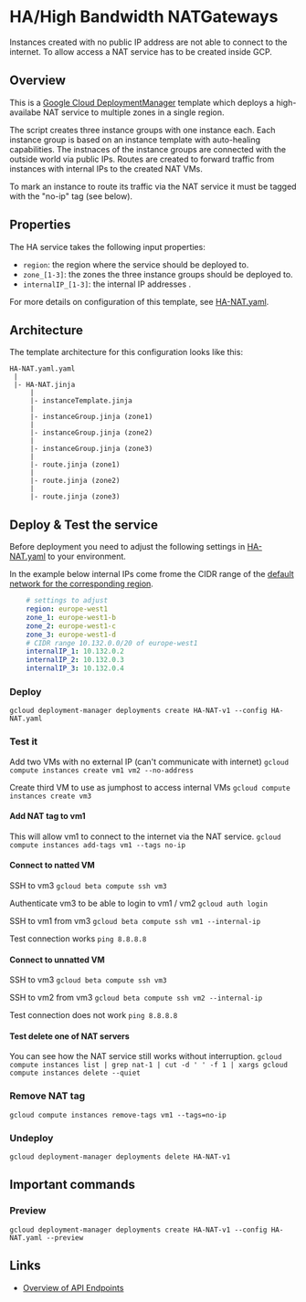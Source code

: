 # ​HA/High​ ​Bandwidth​ ​NAT​ ​Gateways

Instances created with no public IP address are not able to connect to the internet. To allow access a NAT service has to be
 created inside GCP.

## Overview
This is a [Google Cloud DeploymentManager](https://cloud.google.com/deployment-manager/overview) template which
deploys a high-availabe NAT service to multiple zones in a single region. 

The script creates three instance groups with one instance each. Each instance group is based on an instance template with auto-healing capabilities. The instnaces of the instance groups are connected with the outside world via public IPs. Routes are created to forward traffic from instances with internal IPs to the created NAT VMs.

To mark an instance to route its traffic via the NAT service it must be tagged with the "no-ip" tag (see below).

## Properties
The HA service takes the following input properties:

* `region`: the region where the service should be deployed to.
* `zone_[1-3]`: the zones the three instance groups should be deployed to.
* `internalIP_[1-3]`: the internal IP addresses .

For more details on configuration of this template, see [HA-NAT.yaml](HA-NAT.yaml).

## Architecture
The template architecture for this configuration looks like this:

```
HA-NAT.yaml.yaml
 |
 |- HA-NAT.jinja
     |
     |- instanceTemplate.jinja
     |
     |- instanceGroup.jinja (zone1)
     |
     |- instanceGroup.jinja (zone2)
     |
     |- instanceGroup.jinja (zone3)
     |
     |- route.jinja (zone1)
     |
     |- route.jinja (zone2)
     |
     |- route.jinja (zone3)
```

## Deploy & Test the service

Before deployment you need to adjust the following settings in [HA-NAT.yaml](HA-NAT.yaml) to your environment.

In the example below internal IPs come frome the CIDR range of the [default network for the corresponding region](https://cloud.google.com/vpc/docs/vpc#ip-ranges). 

```YAML
    # settings to adjust
    region: europe-west1
    zone_1: europe-west1-b
    zone_2: europe-west1-c
    zone_3: europe-west1-d
    # CIDR range 10.132.0.0/20 of europe-west1
    internalIP_1: 10.132.0.2
    internalIP_2: 10.132.0.3
    internalIP_3: 10.132.0.4
```

### Deploy
`gcloud deployment-manager deployments create HA-NAT-v1 --config HA-NAT.yaml`

### Test it

Add two VMs with no external IP (can't communicate with internet)
`gcloud compute instances create vm1 vm2 --no-address`

Create third VM to use as jumphost to access internal VMs
`gcloud compute instances create vm3`

#### Add NAT tag to vm1
This will allow vm1 to connect to the internet via the NAT service.
`gcloud compute instances add-tags vm1 --tags no-ip`

#### Connect to natted VM
SSH to vm3
`gcloud beta compute ssh vm3`

Authenticate vm3 to be able to login to vm1 / vm2
`gcloud auth login`

SSH to vm1 from vm3
`gcloud beta compute ssh vm1 --internal-ip`

Test connection works
`ping 8.8.8.8`

#### Connect to unnatted VM
SSH to vm3
`gcloud beta compute ssh vm3`

SSH to vm2 from vm3
`gcloud beta compute ssh vm2 --internal-ip`

Test connection does not work
`ping 8.8.8.8`

#### Test delete one of NAT servers

You can see how the NAT service still works without interruption.
`gcloud compute instances list | grep nat-1 | cut -d ' ' -f 1 | xargs gcloud compute instances delete --quiet`

### Remove NAT tag
`gcloud compute instances remove-tags vm1 --tags=no-ip`

### Undeploy
`gcloud deployment-manager deployments delete HA-NAT-v1`

## Important commands

### Preview
`gcloud deployment-manager deployments create HA-NAT-v1 --config HA-NAT.yaml --preview`


## Links
 - [Overview of API Endpoints](https://cloud.google.com/deployment-manager/docs/configuration/supported-resource-types)